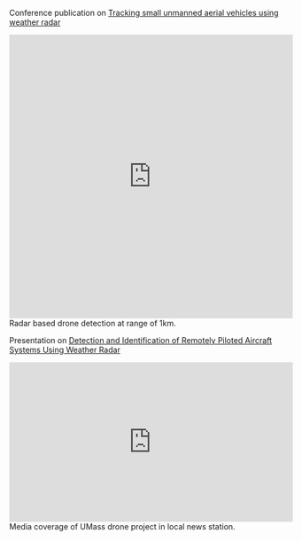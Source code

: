 Conference publication on [Tracking small unmanned aerial vehicles using weather radar](/pdf/2018_Orzel_ERAD.pdf)


<iframe src="https://player.vimeo.com/video/275839325" width="512" height="512" frameborder="0" allow="autoplay; fullscreen" allowfullscreen></iframe>
Radar based drone detection at range of 1km. 


Presentation on [Detection and Identification of Remotely Piloted Aircraft Systems Using Weather Radar](/pdf/2017_Orzel_AMS.pdf)


<iframe src="https://player.vimeo.com/video/413568574" width="512" height="288" frameborder="0" allow="autoplay; fullscreen" allowfullscreen></iframe>
Media coverage of UMass drone project in local news station. 


